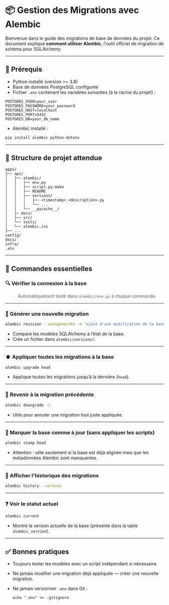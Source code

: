 # 📦 Gestion des Migrations avec Alembic

Bienvenue dans le guide des migrations de base de données du projet. Ce document explique **comment utiliser Alembic**, l'outil officiel de migration de schéma pour SQLAlchemy.

---

## 🔧 Prérequis

- Python installé (version >= 3.8)
- Base de données PostgreSQL configurée
- Fichier `.env` contenant les variables suivantes (à la racine du projet) :

```env
POSTGRES_USER=your_user
POSTGRES_PASSWORD=your_password
POSTGRES_HOST=localhost
POSTGRES_PORT=5432
POSTGRES_DB=your_db_name
```

- Alembic installé :

```bash
pip install alembic python-dotenv
```

---

## 📁 Structure de projet attendue

```
apps/
├── api/
│   ├── alembic/
│   │   ├── env.py
│   │   ├── script.py.mako
│   │   ├── README
│   │   ├── versions/
│   │   │   ├── <timestamp>_<description>.py
│   │   │   └── ...
│   │   └── __pycache__/
│   ├─ docs/
│   ├── src/
│   └── tests/
│   └── alembic.ini
├── ...
config/
docs/
infra/
.env
```

---

## 🚀 Commandes essentielles

### 🔍 Vérifier la connexion à la base
>
> Automatiquement testé dans `alembic/env.py` à chaque commande.

---

### 📄 Générer une nouvelle migration

```bash
alembic revision --autogenerate -m "ajout d'une modification de la base"
```

- Compare les modèles SQLAlchemy à l’état de la base.
- Crée un fichier dans `alembic/versions/`.

---

### ⬆️ Appliquer toutes les migrations à la base

```bash
alembic upgrade head
```

- Applique toutes les migrations jusqu’à la dernière (`head`).

---

### 🔽 Revenir à la migration précédente

```bash
alembic downgrade -1
```

- Utile pour annuler une migration tout juste appliquée.

---

### 📌 Marquer la base comme à jour (sans appliquer les scripts)

```bash
alembic stamp head
```

- Attention : utile seulement si la base est déjà alignée mais que les métadonnées Alembic sont manquantes.

---

### 📜 Afficher l'historique des migrations

```bash
alembic history --verbose
```

---

### ❓ Voir le statut actuel

```bash
alembic current
```

- Montre la version actuelle de la base (présente dans la table `alembic_version`).

---

## ✅ Bonnes pratiques

- Toujours tester les modèles avec un script indépendant si nécessaire.
- Ne jamais modifier une migration déjà appliquée — créer une nouvelle migration.
- Ne jamais versionner `.env` dans Git :

  ```
  echo ".env" >> .gitignore
  ```
